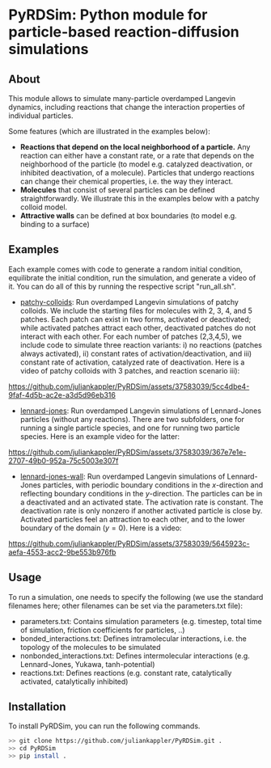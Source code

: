 # PyRDSim: Python module for particle-based reaction-diffusion simulations

## About

This module allows to simulate many-particle overdamped Langevin dynamics, including reactions that change the interaction properties of individual particles. 

Some features (which are illustrated in the examples below):
* **Reactions that depend on the local neighborhood of a particle.** Any reaction can either have a constant rate, or a rate that depends on the neighborhood of the particle (to model e.g. catalyzed deactivation, or inhibited deactivation, of a molecule). Particles that undergo reactions can change their chemical properties, i.e. the way they interact.
* **Molecules** that consist of several particles can be defined straightforwardly. We illustrate this in the examples below with a patchy colloid model.
* **Attractive walls** can be defined at box boundaries (to model e.g. binding to a surface)

## Examples

Each example comes with code to generate a random initial condition, equilibrate the initial condition, run the simulation, and generate a video of it. You can do all of this by running the respective script "run_all.sh".

* [patchy-colloids](https://github.com/juliankappler/PyRDSim/blob/main/examples/patchy-colloids/): Run overdamped Langevin simulations of patchy colloids. We include the starting files for molecules with 2, 3, 4, and 5 patches. Each patch can exist in two forms, activated or deactivated; while activated patches attract each other, deactivated patches do not interact with each other. For each number of patches (2,3,4,5), we include code to simulate three reaction variants: i) no reactions (patches always activated), ii) constant rates of activation/deactivation, and iii) constant rate of activation, catalyzed rate of deactivation. Here is a video of patchy colloids with 3 patches, and reaction scenario iii):

https://github.com/juliankappler/PyRDSim/assets/37583039/5cc4dbe4-9faf-4d5b-ac2e-a3d5d96eb316

* [lennard-jones](https://github.com/juliankappler/PyRDSim/blob/main/examples/lennard-jones/): Run overdamped Langevin simulations of Lennard-Jones particles (without any reactions). There are two subfolders, one for running a single particle species, and one for running two particle species. Here is an example video for the latter:

https://github.com/juliankappler/PyRDSim/assets/37583039/367e7e1e-2707-49b0-952a-75c5003e307f

* [lennard-jones-wall](https://github.com/juliankappler/PyRDSim/blob/main/examples/lennard-jones-wall/): Run overdamped Langevin simulations of Lennard-Jones particles, with periodic boundary conditions in the $x$-direction and reflecting boundary conditions in the $y$-direction. The particles can be in a deactivated and an activated state. The activation rate is constant. The deactivation rate is only nonzero if another activated particle is close by. Activated particles feel an attraction to each other, and to the lower boundary of the domain ($y=0$). Here is a video:

https://github.com/juliankappler/PyRDSim/assets/37583039/5645923c-aefa-4553-acc2-9be553b976fb


## Usage

To run a simulation, one needs to specify the following (we use the standard filenames here; other filenames can be set via the parameters.txt file):

* parameters.txt: Contains simulation parameters (e.g. timestep, total time of simulation, friction coefficients for particles, ..)
* bonded_interactions.txt: Defines intramolecular interactions, i.e. the topology of the molecules to be simulated
* nonbonded_interactions.txt: Defines intermolecular interactions (e.g. Lennard-Jones, Yukawa, tanh-potential)
* reactions.txt: Defines reactions (e.g. constant rate, catalytically activated, catalytically inhibited)


## Installation

To install PyRDSim, you can run the following commands.

```bash
>> git clone https://github.com/juliankappler/PyRDSim.git .
>> cd PyRDSim
>> pip install .
```


